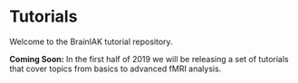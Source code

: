# Tutorials

Welcome to the BrainIAK tutorial repository. 

**Coming Soon:** In the first half of 2019 we will be releasing a set of tutorials that cover topics from basics to advanced fMRI analysis.

